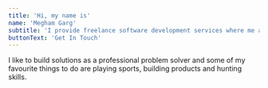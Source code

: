 ```yaml
---
title: 'Hi, my name is'
name: 'Megham Garg'
subtitle: 'I provide freelance software development services where me and my small team help small sized startups convert their idea as a MVP within 1 year.'
buttonText: 'Get In Touch'
---
```


I like to build solutions as a professional problem solver and some of my favourite things to do are playing sports, building products and hunting skills.
